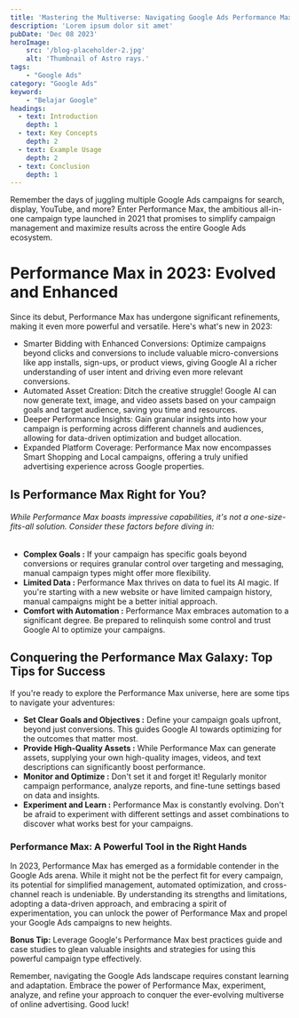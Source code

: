 ```yaml
---
title: 'Mastering the Multiverse: Navigating Google Ads Performance Max in 2023'
description: 'Lorem ipsum dolor sit amet'
pubDate: 'Dec 08 2023'
heroImage: 
    src: '/blog-placeholder-2.jpg'
    alt: 'Thumbnail of Astro rays.'
tags: 
    - "Google Ads"
category: "Google Ads"
keyword: 
    - "Belajar Google"
headings:
  - text: Introduction
    depth: 1
  - text: Key Concepts
    depth: 2
  - text: Example Usage
    depth: 2
  - text: Conclusion
    depth: 1
---
```


Remember the days of juggling multiple Google Ads campaigns for search, display, YouTube, and more? Enter Performance Max, the ambitious all-in-one campaign type launched in 2021 that promises to simplify campaign management and maximize results across the entire Google Ads ecosystem.

# Performance Max in 2023: Evolved and Enhanced

Since its debut, Performance Max has undergone significant refinements, making it even more powerful and versatile. Here's what's new in 2023:

* Smarter Bidding with Enhanced Conversions: Optimize campaigns beyond clicks and conversions to include valuable micro-conversions like app installs, sign-ups, or product views, giving Google AI a richer understanding of user intent and driving even more relevant conversions.
* Automated Asset Creation: Ditch the creative struggle! Google AI can now generate text, image, and video assets based on your campaign goals and target audience, saving you time and resources.
* Deeper Performance Insights: Gain granular insights into how your campaign is performing across different channels and audiences, allowing for data-driven optimization and budget allocation.
* Expanded Platform Coverage: Performance Max now encompasses Smart Shopping and Local campaigns, offering a truly unified advertising experience across Google properties.

## Is Performance Max Right for You?

###### While Performance Max boasts impressive capabilities, it's not a one-size-fits-all solution. Consider these factors before diving in:

* **Complex Goals :** 
If your campaign has specific goals beyond conversions or requires granular control over targeting and messaging, manual campaign types might offer more flexibility.
* **Limited Data :** Performance Max thrives on data to fuel its AI magic. If you're starting with a new website or have limited campaign history, manual campaigns might be a better initial approach.
* **Comfort with Automation :** Performance Max embraces automation to a significant degree. Be prepared to relinquish some control and trust Google AI to optimize your campaigns.

## Conquering the Performance Max Galaxy: Top Tips for Success
If you're ready to explore the Performance Max universe, here are some tips to navigate your adventures:

* **Set Clear Goals and Objectives :** Define your campaign goals upfront, beyond just conversions. This guides Google AI towards optimizing for the outcomes that matter most.
* **Provide High-Quality Assets :** While Performance Max can generate assets, supplying your own high-quality images, videos, and text descriptions can significantly boost performance.
* **Monitor and Optimize :** Don't set it and forget it! Regularly monitor campaign performance, analyze reports, and fine-tune settings based on data and insights.
* **Experiment and Learn :** Performance Max is constantly evolving. Don't be afraid to experiment with different settings and asset combinations to discover what works best for your campaigns.

### Performance Max: A Powerful Tool in the Right Hands

In 2023, Performance Max has emerged as a formidable contender in the Google Ads arena. While it might not be the perfect fit for every campaign, its potential for simplified management, automated optimization, and cross-channel reach is undeniable. By understanding its strengths and limitations, adopting a data-driven approach, and embracing a spirit of experimentation, you can unlock the power of Performance Max and propel your Google Ads campaigns to new heights.

**Bonus Tip:** Leverage Google's Performance Max best practices guide and case studies to glean valuable insights and strategies for using this powerful campaign type effectively.

Remember, navigating the Google Ads landscape requires constant learning and adaptation. Embrace the power of Performance Max, experiment, analyze, and refine your approach to conquer the ever-evolving multiverse of online advertising. Good luck!